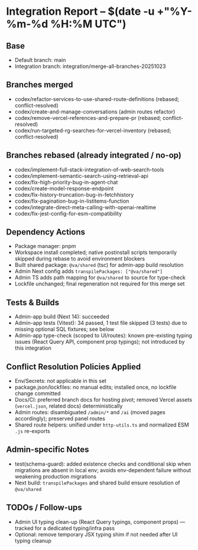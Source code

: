 # Integration Report – $(date -u +"%Y-%m-%d %H:%M UTC")

## Base
- Default branch: main
- Integration branch: integration/merge-all-branches-20251023

## Branches merged
- codex/refactor-services-to-use-shared-route-definitions (rebased; conflict-resolved)
- codex/create-and-manage-conversations (admin routes refactor)
- codex/remove-vercel-references-and-prepare-pr (rebased; conflict-resolved)
- codex/run-targeted-rg-searches-for-vercel-inventory (rebased; conflict-resolved)

## Branches rebased (already integrated / no-op)
- codex/implement-full-stack-integration-of-web-search-tools
- codex/implement-semantic-search-using-retrieval-api
- codex/fix-high-priority-bug-in-agent-chat
- codex/create-model-response-endpoint
- codex/fix-history-truncation-bug-in-fetchhistory
- codex/fix-pagination-bug-in-listitems-function
- codex/integrate-direct-meta-calling-with-openai-realtime
- codex/fix-jest-config-for-esm-compatibility

## Dependency Actions
- Package manager: pnpm
- Workspace install completed; native postinstall scripts temporarily skipped during rebase to avoid environment blockers
- Built shared package: `@va/shared` (tsc) for admin-app build resolution
- Admin Next config adds `transpilePackages: ["@va/shared"]`
- Admin TS adds path mapping for `@va/shared` to source for type-check
- Lockfile unchanged; final regeneration not required for this merge set

## Tests & Builds
- Admin-app build (Next 14): succeeded
- Admin-app tests (Vitest): 34 passed, 1 test file skipped (3 tests) due to missing optional SQL fixtures; see below
- Admin-app type-check (scoped to UI/routes): known pre-existing typing issues (React Query API, component prop typings); not introduced by this integration

## Conflict Resolution Policies Applied
- Env/Secrets: not applicable in this set
- package.json/lockfiles: no manual edits; installed once, no lockfile change committed
- Docs/CI: preferred branch docs for hosting pivot; removed Vercel assets (`vercel.json`, related docs) deterministically
- Admin routes: disambiguated `/admin/*` and `/ai` (moved pages accordingly); preserved panel routes
- Shared route helpers: unified under `http-utils.ts` and normalized ESM `.js` re-exports

## Admin-specific Notes
- test(schema-guard): added existence checks and conditional skip when migrations are absent in local env; avoids env-dependent failure without weakening production migrations
- Next build: `transpilePackages` and shared build ensure resolution of `@va/shared`

## TODOs / Follow-ups
- Admin UI typing clean-up (React Query typings, component props) — tracked for a dedicated typing/infra pass
- Optional: remove temporary JSX typing shim if not needed after UI typing cleanup

